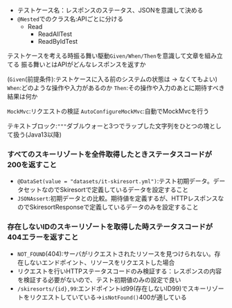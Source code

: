 - テストケース名：レスポンスのステータス、JSONを意識して決める
- `@Nested`でのクラス名:APIごとに分ける
    - Read
        - ReadAllTest
        - ReadByIdTest

テストケースを考える時振る舞い駆動`Given/When/Then`を意識して文章を組み立てる
振る舞いとはAPIがどんなレスポンスを返すか

(`Given`(前提条件):テストケースに入る前のシステムの状態は -> なくてもよい)
`When`:どのような操作や入力があるのか
`Then`:その操作や入力のあとに期待すべき結果は何か

`MockMvc`:リクエストの検証
`AutoConfigureMockMvc`:自動でMockMvcを行う

テキストブロック:`"""`ダブルウォーと3つでラップした文字列をひとつの塊として扱う(Java13以降)

### すべてのスキーリゾートを全件取得したときステータスコードが200を返すこと

- `@DataSet(value = "datasets/it-skiresort.yml")`:テスト初期データ。データセットなのでSkiresortで定義しているデータを設定すること
- `JSONAssert`:初期データとの比較。期待値を定義するが、HTTPレスポンスなのでSkiresortResponseで定義しているデータのみを設定すること

### 存在しないIDのスキーリゾートを取得した時ステータスコードが404エラーを返すこと

- `NOT_FOUND`(404):サーバがリクエストされたリソースを見つけられない。存在しないエンドポイント、リソースをリクエストした場合
- リクエストを行いHTTPステータスコードのみ検証する：レスポンスの内容を検証する必要がないので、テスト初期値のみの設定で良い
- `/skiresorts/{id},99`:エンドポイントid99(存在しないID99)でスキーリゾートをリクエストしていている->`isNotFound()`400が適している
